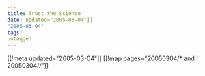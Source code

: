 ```yaml
---
title: Trust the Science
date: updated="2005-03-04"]]
"2005-03-04"
tags:
untagged
---
```

[[!meta updated="2005-03-04"]]
[[!map pages="20050304/* and ! 20050304/*/*"]]
